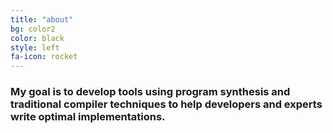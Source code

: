 ```yaml
---
title: "about"
bg: color2
color: black
style: left
fa-icon: rocket
---
```




### My goal is to develop tools using program synthesis and traditional compiler techniques to help developers and experts write optimal implementations. 

